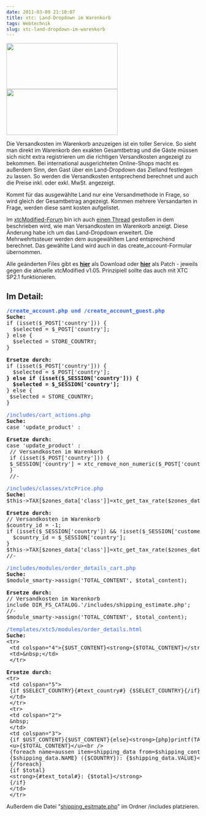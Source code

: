 ```yaml
---
date: 2011-03-09 21:10:07
title: xtc: Land-Dropdown im Warenkorb
tags: Webtechnik
slug: xtc-land-dropdown-im-warenkorb
---
```


<a href="http://neunzehn83.de/blog/wp-content/uploads/2011/02/versandkosten_im_warenkorb_de.jpg"><img class="alignnone size-medium wp-image-678" style="margin-right: 5px;" title="versandkosten_im_warenkorb_de" src="http://neunzehn83.de/blog/wp-content/uploads/2011/02/versandkosten_im_warenkorb_de-290x120.jpg" alt="" width="290" height="120" /></a><a href="http://neunzehn83.de/blog/wp-content/uploads/2011/02/versandkosten_im_warenkorb_us.jpg"><img class="alignnone size-medium wp-image-677 ml0" style="margin-right: 0;" title="versandkosten_im_warenkorb_us" src="http://neunzehn83.de/blog/wp-content/uploads/2011/02/versandkosten_im_warenkorb_us-290x120.jpg" alt="" width="290" height="120" /></a>

Die Versandkosten im Warenkorb anzuzeigen ist ein toller Service. So sieht man direkt im Warenkorb den exakten Gesamtbetrag und die Gäste müssen sich nicht extra registrieren um die richtigen Versandkosten angezeigt zu bekommen. Bei international ausgerichteten Online-Shops macht es außerdem Sinn, den Gast über ein Land-Dropdown das Zielland festlegen zu lassen. So werden die Versandkosten entsprechend berechnet und auch die Preise inkl. oder exkl. MwSt. angezeigt.

Kommt für das ausgewählte Land nur eine Versandmethode in Frage, so wird gleich der Gesamtbetrag angezeigt. Kommen mehrere Versandarten in Frage, werden diese samt kosten aufgelistet.

Im <a href="http://www.xtc-modified.org/">xtcModified-Forum</a> bin ich auch <a href="http://www.xtc-modified.org/forum/topic.php?id=9883">einen Thread</a> gestoßen in dem beschrieben wird, wie man Versandkosten im Warenkorb anzeigt. Diese Änderung habe ich um das Land-Dropdown erweitert. Die Mehrwehrtssteuer werden dem ausgewähltem Land entsprechend berechnet. Das gewählte Land wird auch in das create_account-Formular übernommen.

Alle geänderten Files gibt es <strong><a href="http://neunzehn83.de/blog/wp-content/uploads/2011/03/xtcm_Versandkosten_im_Warenkorb.zip">hier</a></strong> als Download oder <strong><a href="http://neunzehn83.de/blog/wp-content/uploads/2011/03/0001-Versandkosten-im-Warenkorb.patch">hier</a></strong> als Patch - jeweils gegen die aktuelle xtcModified v1.05. Prinzipiell sollte das auch mit XTC SP2.1 funktionieren.

<h2>Im Detail:</h2>

<pre>
<strong><span style="color: #3366ff;">/create_account.php und /create_account_guest.php</span></strong>
<strong>Suche:</strong>
if (isset($_POST['country'])) {
  $selected = $_POST['country'];
} else {
  $selected = STORE_COUNTRY;
}
 
<strong>Ersetze durch:</strong>
if (isset($_POST['country'])) {
  $selected = $_POST['country'];
<strong>} else if (isset($_SESSION['country'])) {
  $selected = $_SESSION['country'];</strong>
} else {
 $selected = STORE_COUNTRY;
}
 
<span style="color: #3366ff;">/includes/cart_actions.php</span>
<strong>Suche:</strong>
case 'update_product' :
 
<strong>Ersetze durch:</strong>
case 'update_product' :
 // Versandkosten im Warenkorb
 if (isset($_POST['country'])) {
 $_SESSION['country'] = xtc_remove_non_numeric($_POST['country']);
 }
 //-
 
<span style="color: #3366ff;">/includes/classes/xtcPrice.php</span>
<strong>Suche:</strong>
$this-&gt;TAX[$zones_data['class']]=xtc_get_tax_rate($zones_data['class']);
 
<strong>Ersetze durch:</strong>
// Versandkosten im Warenkorb
$country_id = -1;
if (isset($_SESSION['country']) &amp;&amp; !isset($_SESSION['customer_id'])) {
  $country_id = $_SESSION['country'];
}
$this-&gt;TAX[$zones_data['class']]=xtc_get_tax_rate($zones_data['class'], $country_id);
//-
 
<span style="color: #3366ff;">/includes/modules/order_details_cart.php</span>
<strong>Suche:</strong>
$module_smarty-&gt;assign('TOTAL_CONTENT', $total_content);
 
<strong>Ersetze durch:</strong>
// Versandkosten im Warenkorb
include DIR_FS_CATALOG.'/includes/shipping_estimate.php';
//-
$module_smarty-&gt;assign('TOTAL_CONTENT', $total_content);
 
<span style="color: #3366ff;">/templates/xtc5/modules/order_details.html</span>
<strong>Suche:</strong>
&lt;tr&gt;
 &lt;td colspan="4"&gt;{$UST_CONTENT}&lt;strong&gt;{$TOTAL_CONTENT}&lt;/strong&gt;{if $SHIPPING_INFO}{$SHIPPING_INFO}{/if}&lt;/td&gt;
 &lt;td&gt;&amp;nbsp;&lt;/td&gt;
 &lt;/tr&gt;
 
<strong>Ersetze durch:
</strong>&lt;tr&gt;
 &lt;td colspan="5"&gt;
 {if $SELECT_COUNTRY}{#text_country#} {$SELECT_COUNTRY}{/if}&lt;br /&gt;
 &lt;/td&gt;
 &lt;/tr&gt;
 &lt;tr&gt;
 &lt;td colspan="2"&gt;
 &amp;nbsp;
 &lt;/td&gt;
 &lt;td colspan="3"&gt;
 {if $UST_CONTENT}{$UST_CONTENT}{else}&lt;strong&gt;{php}printf(TAX_INFO_EXCL, ''){/php}&lt;/strong&gt;&lt;br /&gt;{/if}
 &lt;u&gt;{$TOTAL_CONTENT}&lt;/u&gt;&lt;br /&gt;
 {foreach name=aussen item=shipping_data from=$shipping_content}
 {$shipping_data.NAME} ({$COUNTRY}): {$shipping_data.VALUE}&lt;br /&gt;
 {/foreach}
 {if $total}
 &lt;strong&gt;{#text_total#}: {$total}&lt;/strong&gt;
 {/if}
 &lt;/td&gt;
 &lt;/tr&gt;</pre>

Außerdem die Datei "<a href="http://neunzehn83.de/blog/wp-content/uploads/2011/03/shipping_estimate.zip">shipping_esitmate.php</a>" im Ordner /includes platzieren.
